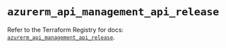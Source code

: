# `azurerm_api_management_api_release`

Refer to the Terraform Registry for docs: [`azurerm_api_management_api_release`](https://registry.terraform.io/providers/hashicorp/azurerm/3.110.0/docs/resources/api_management_api_release).
